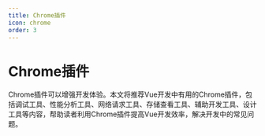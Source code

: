 ```yaml
---
title: Chrome插件
icon: chrome
order: 3
---
```


# Chrome插件

Chrome插件可以增强开发体验。本文将推荐Vue开发中有用的Chrome插件，包括调试工具、性能分析工具、网络请求工具、存储查看工具、辅助开发工具、设计工具等内容，帮助读者利用Chrome插件提高Vue开发效率，解决开发中的常见问题。
